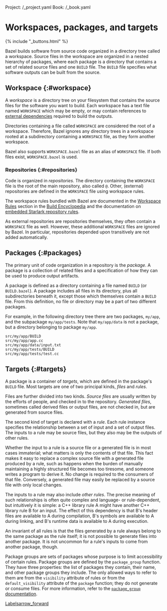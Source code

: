 Project: /_project.yaml
Book: /_book.yaml

# Workspaces, packages, and targets

{% include "_buttons.html" %}

Bazel builds software from source code organized in a directory tree called
a workspace. Source files in the workspace are organized in a nested
hierarchy of packages, where each package is a directory that contains a set
of related source files and one `BUILD` file. The `BUILD` file specifies what
software outputs can be built from the source.

## Workspace {:#workspace}

A _workspace_ is a directory tree on your filesystem that contains the source
files for the software you want to build. Each workspace has a text file named
`WORKSPACE` which may be empty, or may contain references to
[external dependencies](/docs/external) required to build the outputs.

Directories containing a file called `WORKSPACE` are considered the root of a
workspace. Therefore, Bazel ignores any directory trees in a workspace rooted
at a subdirectory containing a `WORKSPACE` file, as they form another workspace.

Bazel also supports `WORKSPACE.bazel` file as an alias of `WORKSPACE` file.
If both files exist, `WORKSPACE.bazel` is used.

### Repositories {:#repositories}

Code is organized in _repositories_. The directory containing the `WORKSPACE`
file is the root of the main repository, also called `@`. Other, (external)
repositories are defined in the `WORKSPACE` file using workspace rules.

The workspace rules bundled with Bazel are documented in the
[Workspace Rules](/reference/be/workspace) section in the
[Build Encyclopedia](/reference/be/overview) and the documentation on
[embedded Starlark repository rules](/rules/lib/repo/index).

As external repositories are repositories themselves, they often contain a
`WORKSPACE` file as well. However, these additional `WORKSPACE` files are
ignored by Bazel. In particular, repositories depended upon transitively are
not added automatically.

## Packages {:#packages}

The primary unit of code organization in a repository is the _package_. A
package is a collection of related files and a specification of how they
can be used to produce output artifacts.

A package is defined as a directory containing a file named `BUILD`
(or `BUILD.bazel`).  A package includes all files in its directory, plus
all subdirectories beneath it, except those which themselves contain a
`BUILD` file. From this definition, no file or directory may be a part of
two different packages.

For example, in the following directory tree
there are two packages, `my/app`, and the subpackage `my/app/tests`.
Note that `my/app/data` is not a package, but a directory
belonging to package `my/app`.

```
src/my/app/BUILD
src/my/app/app.cc
src/my/app/data/input.txt
src/my/app/tests/BUILD
src/my/app/tests/test.cc
```

## Targets {:#targets}

A package is a container of _targets_, which are defined in the package's
`BUILD` file.  Most targets are one of two principal kinds, _files_ and _rules_.

Files are further divided into two kinds.  _Source files_ are usually
written by the efforts of people, and checked in to the repository.
_Generated files_, sometimes called derived files or output files,
are not checked in, but are generated from source files.

The second kind of target is declared with a _rule_.  Each rule
instance specifies the relationship between a set of input and a set of
output files.  The inputs to a rule may be source files, but they also
may be the outputs of other rules.

Whether the input to a rule is a source file or a generated file is
in most cases immaterial; what matters is only the contents of that
file. This fact makes it easy to replace a complex source file with
a generated file produced by a rule, such as happens when the burden
of manually maintaining a highly structured file becomes too
tiresome, and someone writes a program to derive it. No change is
required to the consumers of that file. Conversely, a generated
file may easily be replaced by a source file with only local
changes.

The inputs to a rule may also include _other rules_. The
precise meaning of such relationships is often quite complex and
language- or rule-dependent, but intuitively it is simple: a C++
library rule A might have another C++ library rule B for an input.
The effect of this dependency is that B's header files are
available to A during compilation, B's symbols are available to A
during linking, and B's runtime data is available to A during
execution.

An invariant of all rules is that the files generated by a rule
always belong to the same package as the rule itself; it is not
possible to generate files into another package. It is not uncommon
for a rule's inputs to come from another package, though.

Package groups are sets of packages whose purpose is to limit accessibility
of certain rules. Package groups are defined by the `package_group` function.
They have three properties: the list of packages they contain, their name, and
other package groups they include. The only allowed ways to refer to them are
from the `visibility` attribute of rules or from the `default_visibility`
attribute of the `package` function; they do not generate or consume files.
For more information, refer to the
[`package_group` documentation](/reference/be/functions#package_group).


<a class="button button-with-icon button-primary" href="/concepts/labels">
  Labels<span class="material-icons icon-after" aria-hidden="true">arrow_forward</span>
</a>
